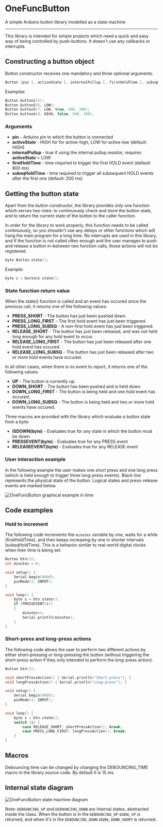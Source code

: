 # OneFuncButton
A simple Arduino button library modelled as a state machine

---

This library is intended for simple projects which need a quick and easy way of being controlled by push-buttons. It doesn't use any callbacks or interrupts.

## Constructing a button object

Button constructor receives one mandatory and three optional arguments.

```c++
Button (pin [, activeState [, internalPullup [, firstHoldTime [, subsqHoldTime]]]]);
```

Examples:

```c++
Button button1(5);
Button button2(6, LOW);
Button button3(7, LOW, true, 500, 300);
Button button4(8, HIGH, false, 500, 300);
```

### Arguments

* **pin** - Arduino pin to which the button is connected
* **activeState** - HIGH for for active-high, LOW for active-low (default: HIGH)
* **internalPullup** - true if using the internal pullup resistor, requires **activeState** = LOW
* **firstHoldTime** - time required to trigger the first HOLD event (default: 800 ms)
* **subsqHoldTime** - time required to trigger all subsequent HOLD events after the first one (default: 200 ms)

## Getting the button state

Apart from the button constructor, the library provides only one function which serves two roles: to continuously check and store the button state, and to return the current state of the button to the caller function.

In order for the library to work properly, this function needs to be called continuously, so you shouldn't use any delays or other functions which will hang the main program for a long time. No interrupts are used in this library, and if the function is not called often enough and the user manages to push and release a button in-between two function calls, those actions will not be registered.

```c++
byte Button.state();
```

Example:

```c++
byte s = button1.state();
```

### State function return value

When the state() function is called and an event has occured since the previous call, it returns one of the following values:

* **PRESS_SHORT** - The button has just been pushed down.
* **PRESS_LONG_FIRST** - The first hold event has just been triggered.
* **PRESS_LONG_SUBSQ** - A non-first hold event has just been triggered.
* **RELEASE_SHORT** - The button has just been released, and was not held long enough for any hold event to occur.
* **RELEASE_LONG_FIRST** - The button has just been released after one hold event has occured.
* **RELEASE_LONG_SUBSQ** - The button has just been released after two or more hold events have occured.

In all other cases, when there is no event to report, it returns one of the following values:

* **UP** - The button is currently up.
* **DOWN_SHORT** - The button has been pushed and is held down.
* **DOWN_LONG_FIRST** - The button is being held and one hold event has occured.
* **DOWN_LONG_SUBSQ** - The button is being held and two or more hold events have occured.

Three macros are provided with the library which evaluate a button state from a byte:

* **ISDOWN(byte)** - Evaluates true for any state in which the button must be down
* **PRESSEVENT(byte)** - Evaluates true for any PRESS event
* **RELEASEEVENT(byte)** - Evaluates true for any RELEASE event

### User interaction example

In the following example the user makes one short press and one long press (which is held enough to trigger three long-press events). Black line represents the physical state of the button. Logical states and press-release events are marked below.

![OneFuncButton graphical example in time](https://raw.githubusercontent.com/athnix/OneFuncButton/master/onefuncbutton_example.png)

## Code examples

### Hold to increment

The following code increments the `minutes` variable by one, waits for a while (firstHoldTime), and then keeps increasing by one in shorter intervals (subsqHoldTime). This is a behavior similar to real-world digital clocks when their time is being set.

```c++
Button btn(3);
int minutes = 0;

void setup() {
    Serial.begin(9600);
    pinMode(3, INPUT);
}

void loop() {
    byte s = btn.state();
    if (PRESSEVENT(s))
    {
        minutes++;
        Serial.println(minutes);
    }
}
```

### Short-press and long-press actions

The following code allows the user to perform two different actions by either short-pressing or long-pressing the button (without triggering the short-press action if they only intended to perform the long-press action).

```c++
Button btn(3);

void shortPressAction() { Serial.println("Short-press"); }
void longPressAction() { Serial.println("Long-press"); }

void setup() {
    Serial.begin(9600);
    pinMode(3, INPUT);
}

void loop() {
    byte s = btn.state();
    switch (s) {
        case RELEASE_SHORT: shortPressAction(); break;
        case PRESS_LONG_FIRST: longPressAction(); break;
    }
}
```

## Macros

Debouncing time can be changed by changing the DEBOUNCING_TIME macro in the library source code. By default it is 15 ms.

## Internal state diagram

![OneFuncButton state machine diagram](https://raw.githubusercontent.com/athnix/OneFuncButton/master/onefuncbutton_diagram.gif)

Note: `DEBOUNCING_UP` and `DEBOUNCING_DOWN` are internal states, abstracted inside the class. When the button is in the `DEBOUNCING_UP` state, `UP` is returned, and when it's in the `DEBOUNCING_DOWN` state, `DOWN_SHORT` is returned.
